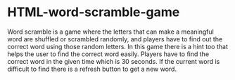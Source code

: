 # HTML-word-scramble-game
Word scramble is a game where the letters that can make a meaningful word are shuffled or scrambled randomly, and players have to find out the correct word using those random letters.
In this game there is a hint too that helps the user to find the correct word easily. Players have to find the correct word in the given time which is 30 seconds. If the current word is difficult to find there is a refresh button to get a new word. 
